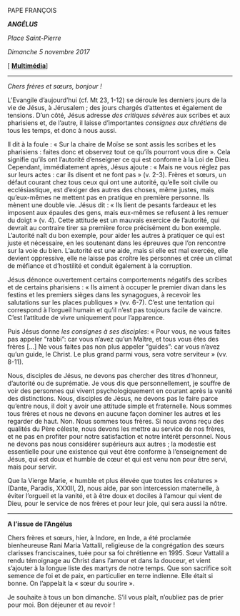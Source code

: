 PAPE FRANÇOIS

***ANGÉLUS***

*Place Saint-Pierre*

*Dimanche 5 novembre 2017*

[ **[Multimédia](http://w2.vatican.va/content/francesco/fr/events/event.dir.html/content/vaticanevents/fr/2017/11/5/angelus.html)**]

* * *

*Chers frères et sœurs, bonjour !*

L’Evangile d’aujourd’hui (cf. Mt 23, 1-12) se déroule les derniers jours de la vie de Jésus, à Jérusalem ; des jours chargés d’attentes et également de tensions. D’un côté, Jésus adresse *des critiques sévères* aux scribes et aux pharisiens et, de l’autre, il laisse d’importantes *consignes aux chrétiens* de tous les temps, et donc à nous aussi.

Il dit à la foule : « Sur la chaire de Moïse se sont assis les scribes et les pharisiens : faites donc et observez tout ce qu’ils pourront vous dire ». Cela signifie qu’ils ont l’autorité d’enseigner ce qui est conforme à la Loi de Dieu. Cependant, immédiatement après, Jésus ajoute : « Mais ne vous réglez pas sur leurs actes : car ils disent et ne font pas » (v. 2-3). Frères et sœurs, un défaut courant chez tous ceux qui ont une autorité, qu’elle soit civile ou ecclésiastique, est d’exiger des autres des choses, même justes, mais qu’eux-mêmes ne mettent pas en pratique en première personne. Ils mènent une double vie. Jésus dit : « Ils lient de pesants fardeaux et les imposent aux épaules des gens, mais eux-mêmes se refusent à les remuer du doigt » (v. 4). Cette attitude est un mauvais exercice de l’autorité, qui devrait au contraire tirer sa première force précisément du bon exemple. L’autorité naît du bon exemple, pour aider les autres à pratiquer ce qui est juste et nécessaire, en les soutenant dans les épreuves que l’on rencontre sur la voie du bien. L’autorité est une aide, mais si elle est mal exercée, elle devient oppressive, elle ne laisse pas croître les personnes et crée un climat de méfiance et d’hostilité et conduit également à la corruption.

Jésus dénonce ouvertement certains comportements négatifs des scribes et de certains pharisiens : « Ils aiment à occuper le premier divan dans les festins et les premiers sièges dans les synagogues, à recevoir les salutations sur les places publiques » (vv. 6-7). C’est une tentation qui correspond à l’orgueil humain et qu’il n’est pas toujours facile de vaincre. C’est l’attitude de vivre uniquement pour l’apparence.

Puis Jésus donne *les consignes à ses disciples*: « Pour vous, ne vous faites pas appeler “rabbi”: car vous n’avez qu’un Maître, et tous vous êtes des frères [...] Ne vous faites pas non plus appeler “guides”: car vous n’avez qu’un guide, le Christ. Le plus grand parmi vous, sera votre serviteur » (vv. 8-11).

Nous, disciples de Jésus, ne devons pas chercher des titres d’honneur, d’autorité ou de suprématie. Je vous dis que personnellement, je souffre de voir des personnes qui vivent psychologiquement en courant après la vanité des distinctions. Nous, disciples de Jésus, ne devons pas le faire parce qu’entre nous, il doit y avoir une attitude simple et fraternelle. Nous sommes tous frères et nous ne devons en aucune façon dominer les autres et les regarder de haut. Non. Nous sommes tous frères. Si nous avons reçu des qualités du Père céleste, nous devons les mettre au service de nos frères, et ne pas en profiter pour notre satisfaction et notre intérêt personnel. Nous ne devons pas nous considérer supérieurs aux autres ; la modestie est essentielle pour une existence qui veut être conforme à l’enseignement de Jésus, qui est doux et humble de cœur et qui est venu non pour être servi, mais pour servir.

Que la Vierge Marie, « humble et plus élevée que toutes les créatures » (Dante, Paradis, XXXIII, 2), nous aide, par son intercession maternelle, à éviter l’orgueil et la vanité, et à être doux et dociles à l’amour qui vient de Dieu, pour le service de nos frères et pour leur joie, qui sera aussi la nôtre.

* * *

**A l’issue de l’Angélus**

Chers frères et sœurs, hier, à Indore, en Inde, a été proclamée bienheureuse Rani Maria Vattalil, religieuse de la congrégation des sœurs clarisses franciscaines, tuée pour sa foi chrétienne en 1995. Sœur Vattalil a rendu témoignage au Christ dans l’amour et dans la douceur, et vient s’ajouter à la longue liste des martyrs de notre temps. Que son sacrifice soit semence de foi et de paix, en particulier en terre indienne. Elle était si bonne. On l’appelait la « sœur du sourire ».

Je souhaite à tous un bon dimanche. S’il vous plaît, n’oubliez pas de prier pour moi. Bon déjeuner et au revoir !